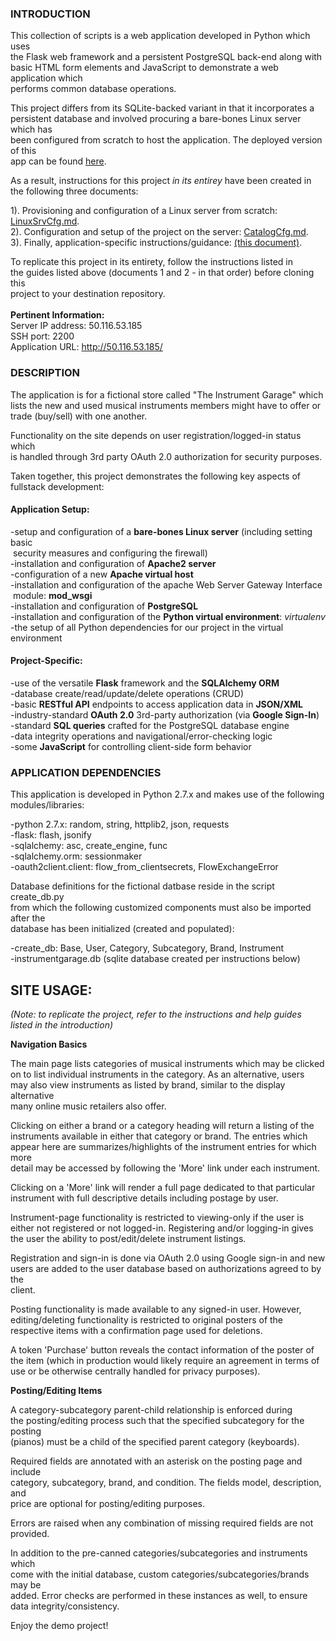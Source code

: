 ### INTRODUCTION


This collection of scripts is a web application developed in Python which uses  
the Flask web framework and a persistent PostgreSQL back-end along with  
basic HTML form elements and JavaScript to demonstrate a web application which  
performs common database operations.  

This project differs from its SQLite-backed variant in that it incorporates a  
persistent database and involved procuring a bare-bones Linux server which has  
been configured from scratch to host the application.  The deployed version of this  
app can be found [here](http://50.116.53.185/).  

As a result, instructions for this project *in its entirey* have been created in  
the following three documents:

1). Provisioning and configuration of a Linux server from scratch: [LinuxSrvCfg.md](https://github.com/builderLabs/psql_catalog/blob/master/LinuxSrvCfg.md).  
2). Configuration and setup of the project on the server: [CatalogCfg.md](https://github.com/builderLabs/psql_catalog/blob/master/CatalogCfg.md).  
3). Finally, application-specific instructions/guidance: [(this document)](https://github.com/builderLabs/psql_catalog/blob/master/README.md).  

To replicate this project in its entirety, follow the instructions listed in  
the guides listed above (documents 1 and 2 - in that order) before cloning this  
project to your destination repository.  
&emsp;  
**Pertinent Information:**  
Server IP address: 50.116.53.185  
SSH port: 2200  
Application URL: http://50.116.53.185/
&emsp;  

### DESCRIPTION

The application is for a fictional store called "The Instrument Garage" which  
lists the new and used musical instruments members might have to offer or  
trade (buy/sell) with one another.  

Functionality on the site depends on user registration/logged-in status which  
is handled through 3rd party OAuth 2.0 authorization for security purposes.  

Taken together, this project demonstrates the following key aspects of  
fullstack development:

#### Application Setup:  
-setup and configuration of a **bare-bones Linux server** (including setting basic  
&nbsp;security measures and configuring the firewall)  
-installation and configuration of **Apache2 server**  
-configuration of a new **Apache virtual host**  
-installation and configuration of the apache Web Server Gateway Interface  
&nbsp;module: **mod_wsgi**  
-installation and configuration of **PostgreSQL**  
-installation and configuration of the **Python virtual environment**: *virtualenv*  
-the setup of all Python dependencies for our project in the virtual environment  


#### Project-Specific:

-use of the versatile **Flask** framework and the **SQLAlchemy ORM**  
-database create/read/update/delete operations (CRUD)  
-basic **RESTful API** endpoints to access application data in **JSON/XML**  
-industry-standard **OAuth 2.0** 3rd-party authorization (via **Google Sign-In**)  
-standard **SQL queries** crafted for the PostgreSQL database engine  
-data integrity operations and navigational/error-checking logic  
-some **JavaScript** for controlling client-side form behavior  


### APPLICATION DEPENDENCIES

This application is developed in Python 2.7.x and makes use of the following  
modules/libraries:  

-python 2.7.x: random, string, httplib2, json, requests  
-flask: flash, jsonify  
-sqlalchemy: asc, create_engine, func  
-sqlalchemy.orm: sessionmaker  
-oauth2client.client: flow_from_clientsecrets, FlowExchangeError  

Database definitions for the fictional datbase reside in the script create_db.py  
from which the following customized components must also be imported after the  
database has been initialized (created and populated):  

-create_db: Base, User, Category, Subcategory, Brand, Instrument  
-instrumentgarage.db (sqlite database created per instructions below)

## SITE USAGE:

*(Note: to replicate the project, refer to the instructions and help guides  
listed in the introduction)*  

**Navigation Basics**

The main page lists categories of musical instruments which may be clicked  
on to list individual instruments in the category.  As an alternative, users  
may also view instruments as listed by brand,  similar to the display alternative  
many online music retailers also offer.

Clicking on either a brand or a category heading will return a listing of the  
instruments available in either that category or brand.  The entries which  
appear here are summarizes/highlights of the instrument entries for which more  
detail may be accessed by following the 'More' link under each instrument.

Clicking on a 'More' link will render a full page dedicated to that particular  
instrument with full descriptive details including postage by user.

Instrument-page functionality is restricted to viewing-only if the user is  
either not registered or not logged-in.  Registering and/or logging-in gives  
the user the ability to post/edit/delete instrument listings.

Registration and sign-in is done via OAuth 2.0 using Google sign-in and new  
users are added to the user database based on authorizations agreed to by the  
client.

Posting functionality is made available to any signed-in user.  However,  
editing/deleting functionality is restricted to original posters of the  
respective items with a confirmation page used for deletions.  

A token 'Purchase' button reveals the contact information of the poster of  
the item (which in production would likely require an agreement in terms of  
use or be otherwise centrally handled for privacy purposes).


**Posting/Editing Items**

A category-subcategory parent-child relationship is enforced during  
the posting/editing process such that the specified subcategory for the posting  
(pianos) must be a child of the specified parent category (keyboards).  

Required fields are annotated with an asterisk on the posting page and include  
category, subcategory, brand, and condition.  The fields model, description, and  
price are optional for posting/editing purposes.

Errors are raised when any combination of missing required fields are 
not provided.  

In addition to the pre-canned categories/subcategories and instruments which  
come with the initial database, custom categories/subcategories/brands may be  
added.  Error checks are performed in these instances as well, to ensure  
data integrity/consistency.

Enjoy the demo project!
